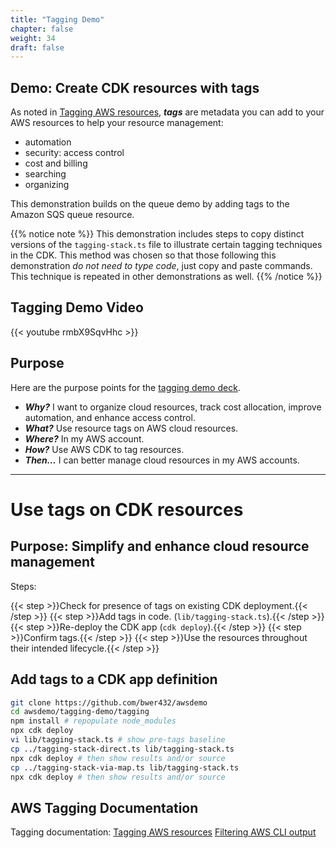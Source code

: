 ```yaml
---
title: "Tagging Demo"
chapter: false
weight: 34
draft: false
---
```


## Demo: Create CDK resources with tags

As noted in [Tagging AWS resources](https://docs.aws.amazon.com/general/latest/gr/aws_tagging.html),
***tags*** are metadata you can add to your AWS resources to help your resource management:
- automation
- security: access control
- cost and billing
- searching
- organizing

This demonstration builds on the queue demo by adding tags to the Amazon SQS queue resource.

{{% notice note %}}
This demonstration includes steps to copy distinct versions of the `tagging-stack.ts`
file to illustrate certain tagging techniques in the CDK. 
This method was chosen so that those following this demonstration *do not need to type code*,
just copy and paste commands.
This technique is repeated in other demonstrations as well.
{{% /notice %}}

## Tagging Demo Video

{{< youtube rmbX9SqvHhc >}}

## Purpose

Here are the purpose points for 
the [tagging demo deck](https://github.com/bwer432/awsdemo/blob/main/tagging-demo/tagging-deck.md).

- ***Why?*** 
  I want to organize cloud resources, track cost allocation, improve automation, and enhance access control.
- ***What?*** 
  Use resource tags on AWS cloud resources.
- ***Where?*** 
  In my AWS account.
- ***How?*** 
  Use AWS CDK to tag resources.
- ***Then…*** 
  I can better manage cloud resources in my AWS accounts.

---

# Use tags on CDK resources

## Purpose: Simplify and enhance cloud resource management

Steps:

{{< step >}}Check for presence of tags on existing CDK deployment.{{< /step >}}
{{< step >}}Add tags in code. (`lib/tagging-stack.ts`).{{< /step >}}
{{< step >}}Re-deploy the CDK app (`cdk deploy`).{{< /step >}}
{{< step >}}Confirm tags.{{< /step >}}
{{< step >}}Use the resources throughout their intended lifecycle.{{< /step >}}

## Add tags to a CDK app definition

```bash
git clone https://github.com/bwer432/awsdemo
cd awsdemo/tagging-demo/tagging
npm install # repopulate node_modules
npx cdk deploy
vi lib/tagging-stack.ts # show pre-tags baseline
cp ../tagging-stack-direct.ts lib/tagging-stack.ts
npx cdk deploy # then show results and/or source
cp ../tagging-stack-via-map.ts lib/tagging-stack.ts
npx cdk deploy # then show results and/or source
```

## AWS Tagging Documentation

Tagging documentation:
[Tagging AWS resources](https://docs.aws.amazon.com/general/latest/gr/aws_tagging.html)
[Filtering AWS CLI output](https://docs.aws.amazon.com/cli/latest/userguide/cli-usage-filter.html)
